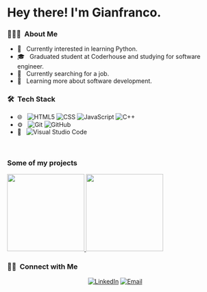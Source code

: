 <h1> Hey there! I'm Gianfranco.</h1>

<h3> 👨🏻‍💻 &nbsp;About Me </h3>

- 🤔 &nbsp; Currently interested in learning Python.
- 🎓 &nbsp; Graduated student at Coderhouse and studying for software engineer.
- 💼 &nbsp; Currently searching for a job.
- 🌱 &nbsp; Learning more about software development.

<h3> 🛠 &nbsp;Tech Stack</h3>

- 🌐 &nbsp;
  ![HTML5](https://img.shields.io/badge/-HTML5-333333?style=flat&logo=HTML5)
  ![CSS](https://img.shields.io/badge/-CSS-333333?style=flat&logo=CSS3&logoColor=1572B6)
  ![JavaScript](https://img.shields.io/badge/-JavaScript-333333?style=flat&logo=javascript)
  ![C++](https://img.shields.io/badge/-C++-333333?style=flat&logo=javascript)
- ⚙️ &nbsp;
  ![Git](https://img.shields.io/badge/-Git-333333?style=flat&logo=git)
  ![GitHub](https://img.shields.io/badge/-GitHub-333333?style=flat&logo=github)
- 🔧 &nbsp;
  ![Visual Studio Code](https://img.shields.io/badge/-Visual%20Studio%20Code-333333?style=flat&logo=visual-studio-code&logoColor=white)
<br/>
<h3>Some of my projects</h3>

<a href="https://github.com/Aitortita">
  <img height="180em" src="https://github-readme-stats.vercel.app/api?username=GianfrancoIlarraz&theme=buefy&show_icons=true" />
  <img height="180em" src="https://github-readme-stats.vercel.app/api/top-langs/?username=GianfrancoIlarraz&theme=buefy&layout=compact" />
</a>
<br/>
<h3> 🤝🏻 &nbsp;Connect with Me </h3>
<p align="center">
<a href="https://www.linkedin.com/in/gianfranco-ilarraz-856525211/"><img alt="LinkedIn" src="https://img.shields.io/badge/LinkedIn-Aitor%20Ezcurra-blue?style=flat-square&logo=linkedin"></a>
<a href="mailto:gianfrancoilarraz12@gmail.com"><img alt="Email" src="https://img.shields.io/badge/Email-aitor_ezcu@hotmail.com-blue?style=flat-square&logo=gmail"></a>
</p>
